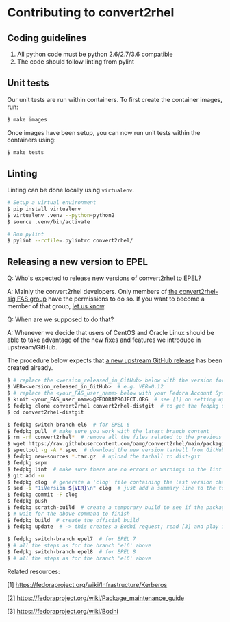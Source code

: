 # Contributing to convert2rhel

## Coding guidelines
1. All python code must be python 2.6/2.7/3.6 compatible
1. The code should follow linting from pylint

## Unit tests
Our unit tests are run within containers. To first create the container images, run:

```bash
$ make images
```

Once images have been setup, you can now run unit tests within the containers using:

```bash
$ make tests
```

## Linting
Linting can be done locally using `virtualenv`.

```bash
# Setup a virtual environment
$ pip install virtualenv
$ virtualenv .venv --python=python2
$ source .venv/bin/activate

# Run pylint
$ pylint --rcfile=.pylintrc convert2rhel/
```

## Releasing a new version to EPEL

Q: Who's expected to release new versions of convert2rhel to EPEL?

A: Mainly the convert2rhel developers. Only members of [the convert2rhel-sig FAS group](https://src.fedoraproject.org/group/convert2rhel-sig) have the permissions to do so.
If you want to become a member of that group, [let us know](https://github.com/oamg/convert2rhel/#contact).

Q: When are we supposed to do that?

A: Whenever we decide that users of CentOS and Oracle Linux should be able to take advantage of the new fixes and features we introduce in upstream/GitHub.


The procedure below expects that [a new upstream GitHub release](https://github.com/oamg/convert2rhel/releases) has been created already.

```bash
$ # replace the <version_released_in_GitHub> below with the version for which you've created a release in GitHub
$ VER=<version_released_in_GitHub>  # e.g. VER=0.12
$ # replace the <your_FAS_user_name> below with your Fedora Account System user name
$ kinit <your_FAS_user_name>@FEDORAPROJECT.ORG  # see [1] on setting up Kerberos credentials
$ fedpkg clone convert2rhel convert2rhel-distgit  # to get the fedpkg utility, see [2]
$ cd convert2rhel-distgit

$ fedpkg switch-branch el6  # for EPEL 6
$ fedpkg pull  # make sure you work with the latest branch content
$ rm -rf convert2rhel*  # remove all the files related to the previous release
$ wget https://raw.githubusercontent.com/oamg/convert2rhel/main/packaging/convert2rhel.spec
$ spectool -g -A *.spec  # download the new version tarball from GitHub
$ fedpkg new-sources *.tar.gz  # upload the tarball to dist-git
$ fedpkg srpm
$ fedpkg lint  # make sure there are no errors or warnings in the lint output
$ git add -u
$ fedpkg clog  # generate a 'clog' file containing the last version changelog from the specfile
$ sed -i "1iVersion ${VER}\n" clog  # just add a summary line to the top of the commit description
$ fedpkg commit -F clog
$ fedpkg push
$ fedpkg scratch-build  # create a temporary build to see if the package builts successfully
$ # wait for the above command to finish
$ fedpkg build  # create the official build
$ fedpkg update  # -> this creates a Bodhi request; read [3] and play it by your ear
 
$ fedpkg switch-branch epel7  # for EPEL 7
$ # all the steps as for the branch 'el6' above
$ fedpkg switch-branch epel8  # for EPEL 8
$ # all the steps as for the branch 'el6' above
```

Related resources:

[1] https://fedoraproject.org/wiki/Infrastructure/Kerberos

[2] https://fedoraproject.org/wiki/Package_maintenance_guide

[3] https://fedoraproject.org/wiki/Bodhi
